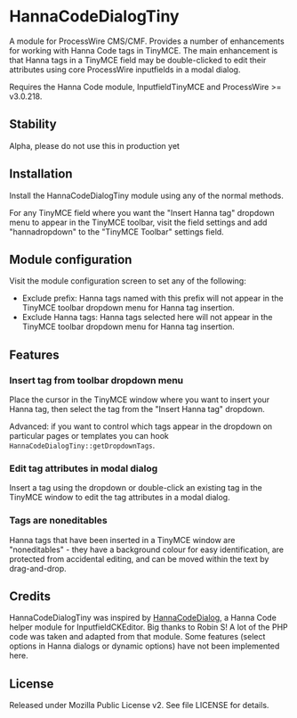 # HannaCodeDialogTiny

A module for ProcessWire CMS/CMF. Provides a number of enhancements for working with Hanna Code tags in TinyMCE. The main enhancement is that Hanna tags in a TinyMCE field may be double-clicked to edit their attributes using core ProcessWire inputfields in a modal dialog.

Requires the Hanna Code module, InputfieldTinyMCE and ProcessWire >= v3.0.218.

## Stability

Alpha, please do not use this in production yet

## Installation

Install the HannaCodeDialogTiny module using any of the normal methods.

For any TinyMCE field where you want the "Insert Hanna tag" dropdown menu to appear in the TinyMCE toolbar, visit the field settings and add "hannadropdown" to the "TinyMCE Toolbar" settings field.

## Module configuration

Visit the module configuration screen to set any of the following:

* Exclude prefix: Hanna tags named with this prefix will not appear in the TinyMCE toolbar dropdown menu for Hanna tag insertion.
* Exclude Hanna tags: Hanna tags selected here will not appear in the TinyMCE toolbar dropdown menu for Hanna tag insertion.

## Features

### Insert tag from toolbar dropdown menu

Place the cursor in the TinyMCE window where you want to insert your Hanna tag, then select the tag from the "Insert Hanna tag" dropdown.

Advanced: if you want to control which tags appear in the dropdown on particular pages or templates you can hook `HannaCodeDialogTiny::getDropdownTags`. 

### Edit tag attributes in modal dialog

Insert a tag using the dropdown or double-click an existing tag in the TinyMCE window to edit the tag attributes in a modal dialog.

### Tags are noneditables

Hanna tags that have been inserted in a TinyMCE window are "noneditables" - they have a background colour for easy identification, are protected from accidental editing, and can be moved within the text by drag-and-drop.

## Credits

HannaCodeDialogTiny was inspired by [HannaCodeDialog](https://github.com/Toutouwai/HannaCodeDialog), a Hanna Code helper module for InputfieldCKEditor. Big thanks to Robin S! A lot of the PHP code was taken and adapted from that module. Some features (select options in Hanna dialogs or dynamic options) have not been implemented here.

## License

Released under Mozilla Public License v2. See file LICENSE for details.
